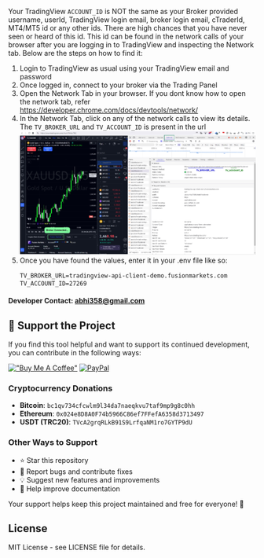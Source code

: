 Your TradingView `ACCOUNT_ID` is NOT the same as your Broker provided username, userId, TradingView login email, broker login email, cTraderId, MT4/MT5 id or any other ids.
There are high chances that you have never seen or heard of this id. This id can be found in the network calls of your browser after you are logging in to TradingView and inspecting the Network tab.
Below are the steps on how to find it:

1. Login to TradingView as usual using your TradingView email and password
2. Once logged in, connect to your broker via the Trading Panel
3. Open the Network Tab in your browser. If you dont know how to open the network tab, refer https://developer.chrome.com/docs/devtools/network/
4. In the Network Tab, click on any of the network calls to view its details. The `TV_BROKER_URL` and `TV_ACCOUNT_ID` is present in the url
![TV_ACCOUNT_ID](TV_ACCOUNT_ID.png)
5. Once you have found the values, enter it in your .env file like so:
    ```
    TV_BROKER_URL=tradingview-api-client-demo.fusionmarkets.com
    TV_ACCOUNT_ID=27269
    ```

#### Developer Contact: abhi358@gmail.com



## 💝 Support the Project


If you find this tool helpful and want to support its continued development, you can contribute in the following ways:

[!["Buy Me A Coffee"](https://www.buymeacoffee.com/assets/img/custom_images/orange_img.png)](https://buymeacoffee.com/abhidp)
[![PayPal](https://img.shields.io/badge/PayPal-00457C?style=for-the-badge&logo=paypal&logoColor=white)](https://paypal.me/abhidp)



### Cryptocurrency Donations
- **Bitcoin**: `bc1qv734cfcwlm9l34da7naeqkvu7taf9mp9g8c0hh`
- **Ethereum**: `0x024e8D8A0F74b5966C86ef7FFefA6358d3713497`
- **USDT (TRC20)**: `TVcA2grqRLkB91S9LrfqaNM1ro7GYTP9dU`

### Other Ways to Support
- ⭐ Star this repository
- 🐛 Report bugs and contribute fixes
- 💡 Suggest new features and improvements
- 📖 Help improve documentation

Your support helps keep this project maintained and free for everyone! 🙏


## License

MIT License - see LICENSE file for details.
